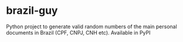 # brazil-guy
Python project to generate valid random numbers of the main personal documents in Brazil (CPF, CNPJ, CNH etc). Available in PyPI
